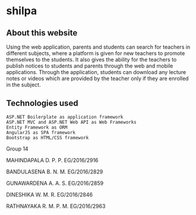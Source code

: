 # shilpa

## About this website

Using the web application, parents and students can search for teachers in different subjects, where a platform is given for new teachers to promote themselves to the students. It also gives the ability for the teachers to publish notices to students and parents through the web and mobile applications. Through the application, students can download any lecture notes or videos which are provided by the teacher only if they are enrolled in the subject.

## Technologies used

    ASP.NET Boilerplate as application framework
    ASP.NET MVC and ASP.NET Web API as Web Frameworks
    Entity Framework as ORM
    AngularJS as SPA framework
    Bootstrap as HTML/CSS framework


Group 14

MAHINDAPALA D. P. P. EG/2016/2916           

BANDULASENA B. N. M. EG/2016/2829

GUNAWARDENA A. A. S. EG/2016/2859

DINESHIKA W. M. R. EG/2016/2846

RATHNAYAKA R. M. P. M. EG/2016/2963
